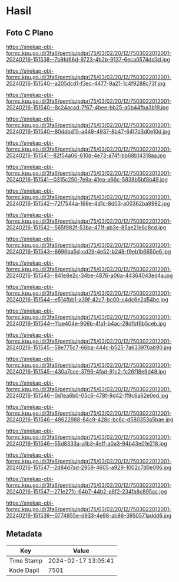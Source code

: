 # Hasil

## Foto C Plano

https://sirekap-obj-formc.kpu.go.id/3fa6/pemilu/pdpr/75/03/02/20/12/7503022012001-20240216-151538--7b9fd66d-9723-4b2b-9137-6eca0574dd3d.jpg

https://sirekap-obj-formc.kpu.go.id/3fa6/pemilu/pdpr/75/03/02/20/12/7503022012001-20240216-151540--a205dcd1-f3ec-4477-9a21-1c4f9288c73f.jpg

https://sirekap-obj-formc.kpu.go.id/3fa6/pemilu/pdpr/75/03/02/20/12/7503022012001-20240216-151540--8c24acad-7f67-4bee-bb25-a0b44fba3b19.jpg

https://sirekap-obj-formc.kpu.go.id/3fa6/pemilu/pdpr/75/03/02/20/12/7503022012001-20240216-151540--80ddbd15-a448-4937-8b47-64f7d3d0e10d.jpg

https://sirekap-obj-formc.kpu.go.id/3fa6/pemilu/pdpr/75/03/02/20/12/7503022012001-20240216-151541--82f54a06-610d-4e73-a74f-bb68b14318aa.jpg

https://sirekap-obj-formc.kpu.go.id/3fa6/pemilu/pdpr/75/03/02/20/12/7503022012001-20240216-151541--0315c250-7e9a-41ea-a66c-5838b5bf8b49.jpg

https://sirekap-obj-formc.kpu.go.id/3fa6/pemilu/pdpr/75/03/02/20/12/7503022012001-20240216-151542--72f7544a-169e-4d1c-8d03-a00362ba9992.jpg

https://sirekap-obj-formc.kpu.go.id/3fa6/pemilu/pdpr/75/03/02/20/12/7503022012001-20240216-151542--565f982f-53ba-471f-ab3e-85ae21e6c8cd.jpg

https://sirekap-obj-formc.kpu.go.id/3fa6/pemilu/pdpr/75/03/02/20/12/7503022012001-20240216-151543--8696ba5d-cd29-4e52-b248-f9eb1b6650e6.jpg

https://sirekap-obj-formc.kpu.go.id/3fa6/pemilu/pdpr/75/03/02/20/12/7503022012001-20240216-151543--841e8e2c-34be-4876-a06a-44364043ed4a.jpg

https://sirekap-obj-formc.kpu.go.id/3fa6/pemilu/pdpr/75/03/02/20/12/7503022012001-20240216-151544--e514fbb1-a39f-42c7-bc00-c4dc6e2d54be.jpg

https://sirekap-obj-formc.kpu.go.id/3fa6/pemilu/pdpr/75/03/02/20/12/7503022012001-20240216-151544--11ae404e-906b-4fa1-b4ac-28dfbf6b5ceb.jpg

https://sirekap-obj-formc.kpu.go.id/3fa6/pemilu/pdpr/75/03/02/20/12/7503022012001-20240216-151545--58e775c7-66ba-444c-b525-7a633970ab90.jpg

https://sirekap-obj-formc.kpu.go.id/3fa6/pemilu/pdpr/75/03/02/20/12/7503022012001-20240216-151545--430a7cce-3796-4fad-91c2-fc26f18e9d48.jpg

https://sirekap-obj-formc.kpu.go.id/3fa6/pemilu/pdpr/75/03/02/20/12/7503022012001-20240216-151546--0d1ea6b0-05c6-478f-9d42-ff9c6a62e0ed.jpg

https://sirekap-obj-formc.kpu.go.id/3fa6/pemilu/pdpr/75/03/02/20/12/7503022012001-20240216-151546--48622988-84c9-428c-bc6c-d580353a5bae.jpg

https://sirekap-obj-formc.kpu.go.id/3fa6/pemilu/pdpr/75/03/02/20/12/7503022012001-20240216-151546--55d8333a-a1b3-4eff-a0a3-94b43e01e218.jpg

https://sirekap-obj-formc.kpu.go.id/3fa6/pemilu/pdpr/75/03/02/20/12/7503022012001-20240216-151547--2d84d7ad-2959-4605-a929-1002c7d0e096.jpg

https://sirekap-obj-formc.kpu.go.id/3fa6/pemilu/pdpr/75/03/02/20/12/7503022012001-20240216-151547--271e27fc-64b7-44b2-a6f2-234fa8c895ac.jpg

https://sirekap-obj-formc.kpu.go.id/3fa6/pemilu/pdpr/75/03/02/20/12/7503022012001-20240216-151539--0774955e-d933-4e98-ab86-3950571addd6.jpg


## Metadata

| Key        | Value               |
| ---------- | ------------------- |
| Time Stamp | 2024-02-17 13:05:41 |
| Kode Dapil | 7501                |



